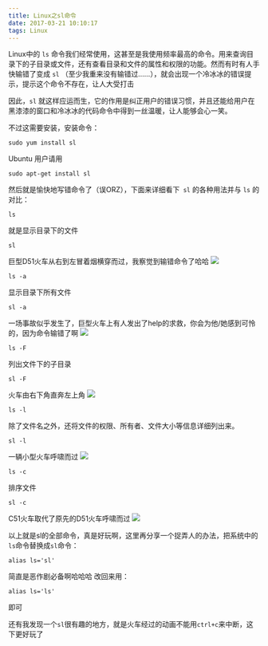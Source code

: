 ```yaml
---
title: Linux之sl命令
date: 2017-03-21 10:10:17
tags: Linux
---
```

Linux中的 `ls` 命令我们经常使用，这甚至是我使用频率最高的命令。用来查询目录下的子目录或文件，还有查看目录和文件的属性和权限的功能。然而有时有人手快输错了变成 `sl` （至少我重来没有输错过......），就会出现一个冷冰冰的错误提示，提示这个命令不存在，让人大受打击

因此，`sl` 就这样应运而生，它的作用是纠正用户的错误习惯，并且还能给用户在黑漆漆的窗口和冷冰冰的代码命令中得到一丝温暖，让人能够会心一笑。
<!--more-->
不过这需要安装，安装命令：
```
sudo yum install sl
```

Ubuntu 用户请用
```
sudo apt-get install sl
```

然后就是愉快地写错命令了（误ORZ），下面来详细看下` sl` 的各种用法并与 `ls` 的对比：
```
ls
```
就是显示目录下的文件
```
sl
```
巨型D51火车从右到左冒着烟横穿而过，我察觉到输错命令了哈哈
![](http://p1.bpimg.com/1949/c10b74b57143474f.png)

```
ls -a
```
显示目录下所有文件

```
sl -a
```
一场事故似乎发生了，巨型火车上有人发出了help的求救，你会为他/她感到可怜的，因为命令输错了啊
![](http://p1.bpimg.com/1949/8857976da4f7c7ca.png)

```
ls -F
```
列出文件下的子目录

```
sl -F
```
火车由右下角直奔左上角
![](http://p1.bpimg.com/1949/74958324219bf8a8.png)

```
ls -l
```
除了文件名之外，还将文件的权限、所有者、文件大小等信息详细列出来。

```
sl -l
```
一辆小型火车呼啸而过
![](http://p1.bpimg.com/1949/c0029c9f6b6545a8.png)

```
ls -c
```
排序文件

```
sl -c
```
C51火车取代了原先的D51火车呼啸而过
![](http://p1.bpimg.com/1949/b140e857422e09e3.png)

以上就是sl的全部命令，真是好玩啊，这里再分享一个捉弄人的办法，把系统中的`ls`命令替换成`sl`命令：
```
alias ls='sl'
```
简直是恶作剧必备啊哈哈哈
改回来用：
```
alias ls='ls'
```
即可

还有我发现一个`sl`很有趣的地方，就是火车经过的动画不能用`ctrl+c`来中断，这下更好玩了
